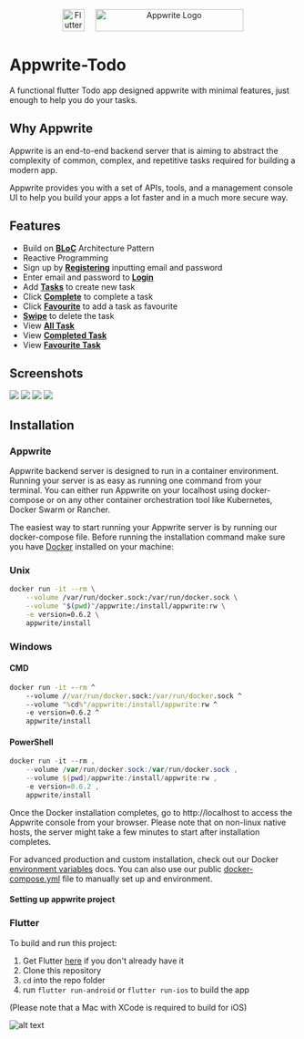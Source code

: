 <p  align="center">
<a  href="https://flutter.dev"  target="_blank"><img  height="39"  src="https://upload.wikimedia.org/wikipedia/commons/1/17/Google-flutter-logo.png"  alt="Flutter Logo"></a> <a>&nbsp;&nbsp;&nbsp;</a>
<a  href="https://appwrite.io"  target="_blank"><img  width="260"  height="39"  src="https://appwrite.io/images/github-logo.png"  alt="Appwrite Logo"></a>

</p>

# Appwrite-Todo

A functional flutter Todo app designed appwrite with minimal features, just enough to help you do your tasks.

## Why Appwrite

Appwrite is an end-to-end backend server that is aiming to abstract the complexity of common, complex, and repetitive tasks required for building a modern app.

Appwrite provides you with a set of APIs, tools, and a management console UI to help you build your apps a lot faster and in a much more secure way.

## Features

- Build on [**BLoC**](https://pub.dev/packages/flutter_bloc) Architecture Pattern
- Reactive Programming
- Sign up by [**Registering**](#registration) inputting email and password
- Enter email and password to [**Login**](#login)
- Add [**Tasks**](#task) to create new task
- Click [**Complete**](#complete-task) to complete a task
- Click [**Favourite**](#favourite-task) to add a task as favourite
- [**Swipe**](#swipe-the-task) to delete the task
- View [**All Task**](#all-task)
- View [**Completed Task**](#completed-task)
- View [**Favourite Task**](#view-favourite-task)

## Screenshots

<p float="left">
  <img src="https://github.com/Dev-Manny/Appwrite-Todo/tree/master/assets/images/addtask.png"  />
  <img src="https://github.com/Dev-Manny/Appwrite-Todo/tree/master/assets/images/favourite.png"  />
  <img src="https://github.com/Dev-Manny/Appwrite-Todo/tree/master/assets/images/home.png"  />
  <img src="https://github.com/Dev-Manny/Appwrite-Todo/tree/master/assets/images/tasklist.png"  />
</p>

## Installation

### Appwrite

Appwrite backend server is designed to run in a container environment. Running your server is as easy as running one command from your terminal. You can either run Appwrite on your localhost using docker-compose or on any other container orchestration tool like Kubernetes, Docker Swarm or Rancher.

The easiest way to start running your Appwrite server is by running our docker-compose file. Before running the installation command make sure you have [Docker](https://www.docker.com/products/docker-desktop) installed on your machine:

### Unix

```bash
docker run -it --rm \
    --volume /var/run/docker.sock:/var/run/docker.sock \
    --volume "$(pwd)"/appwrite:/install/appwrite:rw \
    -e version=0.6.2 \
    appwrite/install
```

### Windows

#### CMD

```cmd
docker run -it --rm ^
    --volume //var/run/docker.sock:/var/run/docker.sock ^
    --volume "%cd%"/appwrite:/install/appwrite:rw ^
    -e version=0.6.2 ^
    appwrite/install
```

#### PowerShell

```powershell
docker run -it --rm ,
    --volume /var/run/docker.sock:/var/run/docker.sock ,
    --volume ${pwd}/appwrite:/install/appwrite:rw ,
    -e version=0.6.2 ,
    appwrite/install
```

Once the Docker installation completes, go to http://localhost to access the Appwrite console from your browser. Please note that on non-linux native hosts, the server might take a few minutes to start after installation completes.

For advanced production and custom installation, check out our Docker [environment variables](docs/tutorials/environment-variables.md) docs. You can also use our public [docker-compose.yml](https://appwrite.io/docker-compose.yml) file to manually set up and environment.

#### Setting up appwrite project

### Flutter

To build and run this project:

1. Get Flutter [here](https://flutter.dev) if you don't already have it
2. Clone this repository
3. `cd` into the repo folder
4. run `flutter run-android` or `flutter run-ios` to build the app

(Please note that a Mac with XCode is required to build for iOS)

![alt text](https://github.com/Dev-Manny/Appwrite-Todo/tree/master/assets/src/appwrite.gif "Appwrite Flutter Todo")

